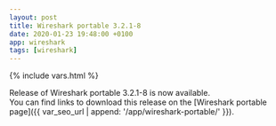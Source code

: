 ```yaml
---
layout: post
title: Wireshark portable 3.2.1-8
date: 2020-01-23 19:48:00 +0100
app: wireshark
tags: [wireshark]
---
```

{% include vars.html %}

Release of Wireshark portable 3.2.1-8 is now available.<br />
You can find links to download this release on the [Wireshark portable page]({{ var_seo_url | append: '/app/wireshark-portable/' }}).